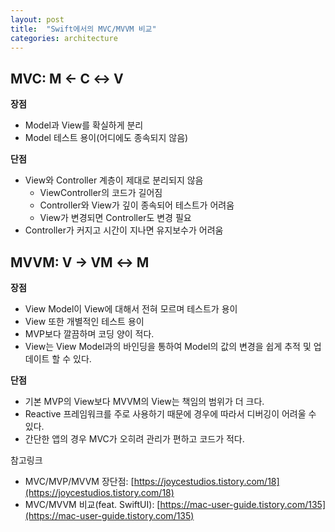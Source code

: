 ```yaml
---
layout: post
title:  "Swift에서의 MVC/MVVM 비교"
categories: architecture
---
```


## MVC: M ← C ↔ V
**장점**
- Model과 View를 확실하게 분리
- Model 테스트 용이(어디에도 종속되지 않음)

**단점**
- View와 Controller 계층이 제대로 분리되지 않음
    - ViewController의 코드가 길어짐
    - Controller와 View가 깊이 종속되어 테스트가 어려움
    - View가 변경되면 Controller도 변경 필요
- Controller가 커지고 시간이 지나면 유지보수가 어려움

## MVVM: V → VM ↔ M
**장점**
- View Model이 View에 대해서 전혀 모르며 테스트가 용이
- View 또한 개별적인 테스트 용이
- MVP보다 깔끔하며 코딩 양이 적다.
- View는 View Model과의 바인딩을 통하여 Model의 값의 변경을 쉽게 추적 및 업데이트 할 수 있다.

**단점**
- 기본 MVP의 View보다 MVVM의 View는 책임의 범위가 더 크다.
- Reactive 프레임워크를 주로 사용하기 때문에 경우에 따라서 디버깅이 어려울 수 있다.
- 간단한 앱의 경우 MVC가 오히려 관리가 편하고 코드가 적다.

참고링크
- MVC/MVP/MVVM 장단점: [https://joycestudios.tistory.com/18](https://joycestudios.tistory.com/18)
- MVC/MVVM 비교(feat. SwiftUI): [https://mac-user-guide.tistory.com/135](https://mac-user-guide.tistory.com/135)
